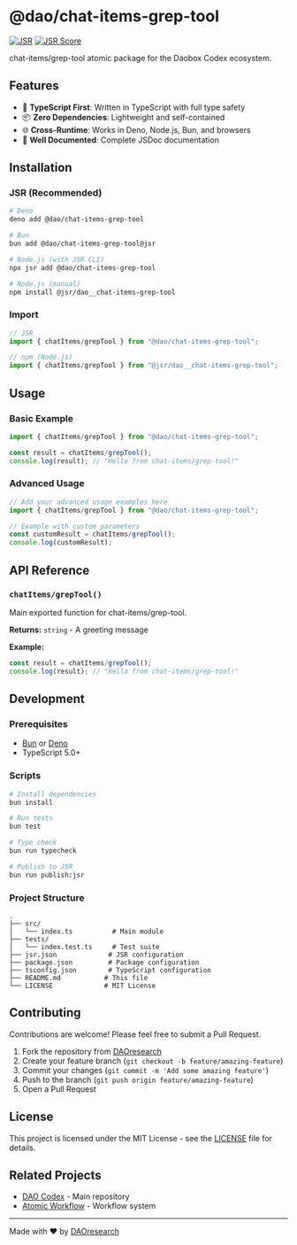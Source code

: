# @dao/chat-items-grep-tool

[![JSR](https://jsr.io/badges/@dao/chat-items-grep-tool)](https://jsr.io/@dao/chat-items-grep-tool)
[![JSR Score](https://jsr.io/badges/@dao/chat-items-grep-tool/score)](https://jsr.io/@dao/chat-items-grep-tool)

chat-items/grep-tool atomic package for the Daobox Codex ecosystem.

## Features

- 🚀 **TypeScript First**: Written in TypeScript with full type safety
- 📦 **Zero Dependencies**: Lightweight and self-contained
- 🌐 **Cross-Runtime**: Works in Deno, Node.js, Bun, and browsers
- 📖 **Well Documented**: Complete JSDoc documentation

## Installation

### JSR (Recommended)

```bash
# Deno
deno add @dao/chat-items-grep-tool

# Bun
bun add @dao/chat-items-grep-tool@jsr

# Node.js (with JSR CLI)
npx jsr add @dao/chat-items-grep-tool

# Node.js (manual)
npm install @jsr/dao__chat-items-grep-tool
```

### Import

```typescript
// JSR
import { chatItems/grepTool } from "@dao/chat-items-grep-tool";

// npm (Node.js)
import { chatItems/grepTool } from "@jsr/dao__chat-items-grep-tool";
```

## Usage

### Basic Example

```typescript
import { chatItems/grepTool } from "@dao/chat-items-grep-tool";

const result = chatItems/grepTool();
console.log(result); // "Hello from chat-items/grep-tool!"
```

### Advanced Usage

```typescript
// Add your advanced usage examples here
import { chatItems/grepTool } from "@dao/chat-items-grep-tool";

// Example with custom parameters
const customResult = chatItems/grepTool();
console.log(customResult);
```

## API Reference

### `chatItems/grepTool()`

Main exported function for chat-items/grep-tool.

**Returns:** `string` - A greeting message

**Example:**

```typescript
const result = chatItems/grepTool();
console.log(result); // "Hello from chat-items/grep-tool!"
```

## Development

### Prerequisites

- [Bun](https://bun.sh) or [Deno](https://deno.land)
- TypeScript 5.0+

### Scripts

```bash
# Install dependencies
bun install

# Run tests
bun test

# Type check
bun run typecheck

# Publish to JSR
bun run publish:jsr
```

### Project Structure

```
.
├── src/
│   └── index.ts          # Main module
├── tests/
│   └── index.test.ts     # Test suite
├── jsr.json             # JSR configuration
├── package.json         # Package configuration  
├── tsconfig.json        # TypeScript configuration
├── README.md           # This file
└── LICENSE             # MIT License
```

## Contributing

Contributions are welcome! Please feel free to submit a Pull Request.

1. Fork the repository from [DAOresearch](https://github.com/DAOresearch)
2. Create your feature branch (`git checkout -b feature/amazing-feature`)
3. Commit your changes (`git commit -m 'Add some amazing feature'`)
4. Push to the branch (`git push origin feature/amazing-feature`)
5. Open a Pull Request

## License

This project is licensed under the MIT License - see the [LICENSE](LICENSE) file for details.

## Related Projects

- [DAO Codex](https://github.com/DAOresearch/codex) - Main repository
- [Atomic Workflow](https://github.com/DAOresearch/atomic-workflow) - Workflow system

---

Made with ❤️ by [DAOresearch](https://github.com/DAOresearch)
